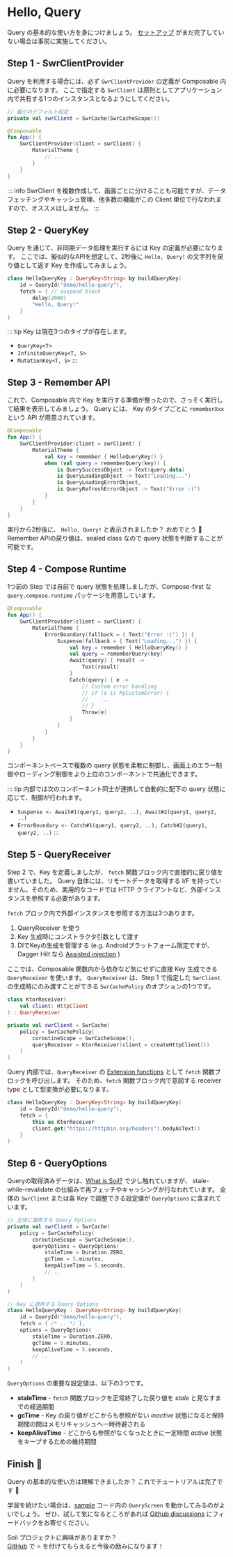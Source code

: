 # Hello, Query

Query の基本的な使い方を身につけましょう。
[セットアップ](/ja/guide/getting-started.html#download) がまだ完了していない場合は事前に実施してください。

## Step 1 - SwrClientProvider

Query を利用する場合には、必ず `SwrClientProvider` の定義が Composable 内に必要になります。
ここで指定する `SwrClient` は原則としてアプリケーション内で共有する1つのインスタンスとなるようにしてください。

```kotlin
// 最小のデフォルト設定
private val swrClient = SwrCache(SwrCacheScope())

@Composable
fun App() {
    SwrClientProvider(client = swrClient) {
        MaterialTheme {
            // ...
        }
    }
}
```

::: info
SwrClient を複数作成して、画面ごとに分けることも可能ですが、データフェッチングやキャッシュ管理、他多数の機能がこの Client 単位で行なわれますので、オススメはしません。
:::

## Step 2 - QueryKey

Query を通じて、非同期データ処理を実行するには Key の定義が必要になります。
ここでは、擬似的なAPIを想定して、2秒後に `Hello, Query!` の文字列を戻り値として返す Key を作成してみましょう。

```kotlin
class HelloQueryKey : QueryKey<String> by buildQueryKey(
    id = QueryId("demo/hello-query"),
    fetch = { // suspend block
        delay(2000)
        "Hello, Query!"
    }
)
```

::: tip
Key は現在3つのタイプが存在します。

- `QueryKey<T>`
- `InfiniteQueryKey<T, S>`
- `MutationKey<T, S>`
:::

## Step 3 - Remember API

これで、Composable 内で Key を実行する準備が整ったので、さっそく実行して結果を表示してみましょう。
Query には、 Key のタイプごとに `rememberXxx` という API が用意されています。

```kotlin
@Composable
fun App() {
    SwrClientProvider(client = swrClient) {
        MaterialTheme {
            val key = remember { HelloQueryKey() }
            when (val query = rememberQuery(key)) {
                is QuerySuccessObject -> Text(query.data)
                is QueryLoadingObject -> Text("Loading...")
                is QueryLoadingErrorObject,
                is QueryRefreshErrorObject -> Text("Error :(")
            }
        }
    }
}
```

実行から2秒後に、 `Hello, Query!` と表示されましたか？ おめでとう :tada: <br/>
Remember APIの戻り値は、sealed class なので query 状態を判断することが可能です。


## Step 4 - Compose Runtime

1つ前の Step では自前で query 状態を処理しましたが、Compose-first な `query.compose.runtime` パッケージを用意しています。

``` kotlin
@Composable
fun App() {
    SwrClientProvider(client = swrClient) {
        MaterialTheme {
            ErrorBoundary(fallback = { Text("Error :(") }) {
                Suspense(fallback = { Text("Loading...") }) {
                    val key = remember { HelloQueryKey() }
                    val query = rememberQuery(key)
                    Await(query) { result ->
                        Text(result)
                    }
                    Catch(query) { e ->
                        // Custom error handling
                        // if (e is MyCustomError) {
                        //    ...
                        // }
                        Throw(e)
                    }
                }
            }
        }
    }
}
```

コンポーネントベースで複数の query 状態を柔軟に制御し、画面上のエラー制御やローディング制御をより上位のコンポーネントで共通化できます。

::: tip
内部では次のコンポーネント同士が連携して自動的に配下の query 状態に応じて、制御が行われます。

- `Suspense <- Await#1(query1, query2, ..), Await#2(query1, query2, ..)`
- `ErrorBoundary <- Catch#1(query1, query2, ..), Catch#2(query1, query2, ..)`
:::


## Step 5 - QueryReceiver

Step 2 で、Key を定義しましたが、 `fetch` 関数ブロック内で直接的に戻り値を書いていました。
Query 自体には、リモートデータを取得する I/F を持っていません。そのため、実用的なコードでは HTTP クライアントなど、外部インスタンスを参照する必要があります。

`fetch` ブロック内で外部インスタンスを参照する方法は3つあります。

1. QueryReceiver を使う
2. Key 生成時にコンストラクタ引数として渡す
3. DIでKeyの生成を管理する (e.g. Androidプラットフォーム限定ですが、Dagger Hilt なら [Assisted injection](https://dagger.dev/dev-guide/assisted-injection.html) )

ここでは、Composable 関数内から依存など気にせずに直接 Key 生成できる `QueryReceiver` を使います。
`QueryReceiver` は、Step 1 で指定した `SwrClient` の生成時にのみ渡すことができる `SwrCachePolicy` のオプションの1つです。

```kotlin
class KtorReceiver(
    val client: HttpClient
) : QueryReceiver

private val swrClient = SwrCache(
    policy = SwrCachePolicy(
        coroutineScope = SwrCacheScope(),
        queryReceiver = KtorReceiver(client = createHttpClient())
    )
)
```

Query 内部では、`QueryReceiver` の [Extension functions](https://kotlinlang.org/docs/extensions.html#extension-functions) として `fetch` 関数ブロックを呼び出します。
そのため、`fetch` 関数ブロック内で意図する receiver type として型変換が必要になります。

```kotlin
class HelloQueryKey : QueryKey<String> by buildQueryKey(
    id = QueryId("demo/hello-query"),
    fetch = {
        this as KtorReceiver
        client.get("https://httpbin.org/headers").bodyAsText()
    }
)
```

## Step 6 - QueryOptions

Queryの取得済みデータは、[What is Soil?](/ja/guide/what-is-soil.md) で少し触れていますが、 stale-while-revalidate の仕組みで再フェッチやキャッシングが行なわれています。
全体の `SwrClient` または各 Key で調整できる設定値が `QueryOptions` に含まれています。

```kotlin
// 全体に適用する Query Options
private val swrClient = SwrCache(
    policy = SwrCachePolicy(
        coroutineScope = SwrCacheScope(),
        queryOptions = QueryOptions(
            staleTime = Duration.ZERO,
            gcTime = 5.minutes,
            keepAliveTime = 5.seconds,
            // ..
        )
    )
)

// Key に適用する Query Options
class HelloQueryKey : QueryKey<String> by buildQueryKey(
    id = QueryId("demo/hello-query"),
    fetch = { /* .. */ },
    options = QueryOptions(
        staleTime = Duration.ZERO,
        gcTime = 5.minutes,
        keepAliveTime = 5.seconds,
        // ..
    )
)
```

`QueryOptions` の重要な設定値は、以下の3つです。

- **staleTime** - `fetch` 関数ブロックを正常終了した戻り値を *stale* と見なすまでの経過期間
- **gcTime** - Key の戻り値がどこからも参照がない *inactive* 状態になると保持期間の間はメモリキャッシュへ一時待避される
- **keepAliveTime** - どこからも参照がなくなったときに一定時間 *active* 状態をキープするための維持期間

## Finish :checkered_flag:

Query の基本的な使い方は理解できましたか？ これでチュートリアルは完了です :confetti_ball:

学習を続けたい場合は、[sample](https://github.com/soil-kt/soil/tree/main/sample/) コード内の `QueryScreen` を動かしてみるのがよいでしょう。
ぜひ、試して気になるところがあれば [Github discussions](https://github.com/soil-kt/soil/discussions) にフィードバックをお寄せください。

Soil プロジェクトに興味がありますか？<br/>
[GitHub](https://github.com/soil-kt/soil) で :star: を付けてもらえると今後の励みになります！
